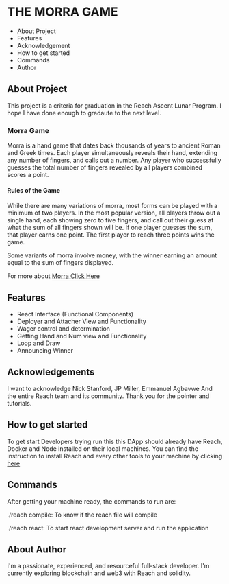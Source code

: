# THE MORRA GAME
- About Project
- Features
- Acknowledgement
- How to get started
- Commands
- Author 

## About Project
This project is a criteria for graduation in the Reach Ascent Lunar Program. I hope I have done enough to gradaute to the next level. 

### Morra Game 
Morra is a hand game that dates back thousands of years to ancient Roman and Greek times. Each player simultaneously reveals their hand, extending any number of fingers, and calls out a number. Any player who successfully guesses the total number of fingers revealed by all players combined scores a point.

#### Rules of the Game
While there are many variations of morra, most forms can be played with a minimum of two players. In the most popular version, all players throw out a single hand, each showing zero to five fingers, and call out their guess at what the sum of all fingers shown will be. If one player guesses the sum, that player earns one point. The first player to reach three points wins the game.

Some variants of morra involve money, with the winner earning an amount equal to the sum of fingers displayed.

For more about [Morra Click Here](https://en.wikipedia.org/wiki/Morra_(game))

## Features
- React Interface (Functional Components)
- Deployer and Attacher View and Functionality
- Wager control and determination
- Getting Hand and Num view and Functionality 
- Loop and Draw 
- Announcing Winner

## Acknowledgements
I want to acknowledge Nick Stanford, JP Miller, Emmanuel Agbavwe And the entire Reach team and its community. Thank you for the pointer and tutorials.

## How to get started
To get start Developers trying run this this DApp should already have Reach, Docker and Node installed on their local machines.
You can find the instruction to install Reach and every other tools to your machine by clicking [here](https://docs.reach.sh/quickstart/#p_44)

## Commands
After getting your machine ready, the commands to run are:

./reach compile: To know if the reach file will compile

./reach react: To start react development server and run the application

## About Author
I'm a passionate, experienced, and resourceful full-stack developer. I'm currently exploring blockchain and web3 with Reach and solidity.

